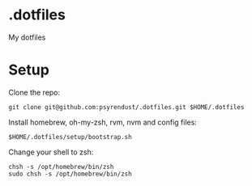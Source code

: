 # .dotfiles

My dotfiles

# Setup

Clone the repo:

```shell
git clone git@github.com:psyrendust/.dotfiles.git $HOME/.dotfiles
```

Install homebrew, oh-my-zsh, rvm, nvm and config files:

```shell
$HOME/.dotfiles/setup/bootstrap.sh
```

Change your shell to zsh:

```shell
chsh -s /opt/homebrew/bin/zsh
sudo chsh -s /opt/homebrew/bin/zsh
```
